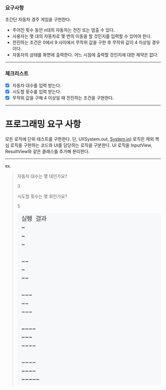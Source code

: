 ### **요구사항**

초간단 자동차 경주 게임을 구현한다.

- 주어진 횟수 동안 n대의 자동차는 전진 또는 멈출 수 있다.
- 사용자는 몇 대의 자동차로 몇 번의 이동을 할 것인지를 입력할 수 있어야 한다.
- 전진하는 조건은 0에서 9 사이에서 무작위 값을 구한 후 무작위 값이 4 이상일 경우이다.
- 자동차의 상태를 화면에 출력한다. 어느 시점에 출력할 것인지에 대한 제약은 없다.

---
### **체크리스트**
- [x] 자동차 대수를 입력 받는다.
- [x] 시도할 횟수를 입력 받는다.
- [x] 무작위 값을 구해 4 이상일 때 전진하는 조건을 구현한다.

---
# 프로그래밍 요구 사항

모든 로직에 단위 테스트를 구현한다. 
단, UI(System.out, [System.in](http://system.in/)) 로직은 제외
핵심 로직을 구현하는 코드와 UI를 담당하는 로직을 구분한다.
UI 로직을 InputView, ResultView와 같은 클래스를 추가해 분리한다.

---
ex.
> 자동차 대수는 몇 대인가요?
> 
> 3
> 
> 시도할 횟수는 몇 회인가요?
> 
> 5
> 
> ![img.png](img.png)